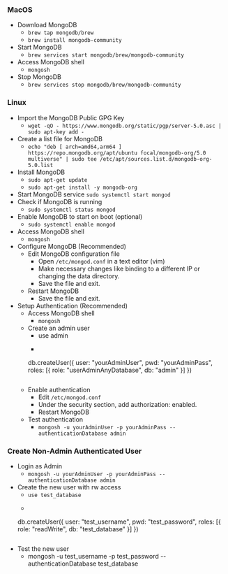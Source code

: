 ### MacOS
* Download MongoDB
    * ```brew tap mongodb/brew```
    * ```brew install mongodb-community```
* Start MongoDB
    * ```brew services start mongodb/brew/mongodb-community```
* Access MongoDB shell
    * ```mongosh```
* Stop MongoDB
    * ```brew services stop mongodb/brew/mongodb-community```

### Linux
* Import the MongoDB Public GPG Key
    * ```wget -qO - https://www.mongodb.org/static/pgp/server-5.0.asc | sudo apt-key add -```
* Create a list file for MongoDB
    * ```echo "deb [ arch=amd64,arm64 ] https://repo.mongodb.org/apt/ubuntu focal/mongodb-org/5.0 multiverse" | sudo tee /etc/apt/sources.list.d/mongodb-org-5.0.list```
* Install MongoDB
    * ```sudo apt-get update```
    * ```sudo apt-get install -y mongodb-org```
* Start MongoDB service
    ```sudo systemctl start mongod```
* Check if MongoDB is running
    * ```sudo systemctl status mongod```
* Enable MongoDB to start on boot (optional)
    * ```sudo systemctl enable mongod```
* Access MongoDB shell
    * ```mongosh```
* Configure MongoDB (Recommended)
    * Edit MongoDB configuration file
        * Open ```/etc/mongod.conf``` in a text editor (vim)
        * Make necessary changes like binding to a different IP or changing the data directory.
        * Save the file and exit.
    * Restart MongoDB
        * Save the file and exit.
* Setup Authentication (Recommended)
    * Access MongoDB shell
        * ```mongosh```
    * Create an admin user
        * use admin
        * ```
        db.createUser({
            user: "yourAdminUser",
            pwd: "yourAdminPass",
                roles: [{ role: "userAdminAnyDatabase", db: "admin" }]
        })
        ```
    * Enable authentication
        * Edit ```/etc/mongod.conf```
        * Under the security section, add authorization: enabled.
        * Restart MongoDB
    * Test authentication
        * ```mongosh -u yourAdminUser -p yourAdminPass --authenticationDatabase admin```


### Create Non-Admin Authenticated User
* Login as Admin
    * ```mongosh -u yourAdminUser -p yourAdminPass --authenticationDatabase admin```
* Create the new user with rw access
    * ```use test_database```
    * ```
    db.createUser({
        user: "test_username",
        pwd: "test_password",
        roles: [{ role: "readWrite", db: "test_database" }]
    })
    ```
* Test the new user
    * mongosh -u test_username -p test_password --authenticationDatabase test_database
    